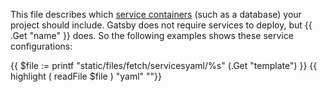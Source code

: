 This file describes which [service containers](/add-services.html) (such as a database) your project should include.
Gatsby does not require services to deploy, but {{ .Get "name" }} does.
So the following examples shows these service configurations:

{{ $file := printf "static/files/fetch/servicesyaml/%s" (.Get "template") }}
{{ highlight ( readFile $file ) "yaml" ""}}

